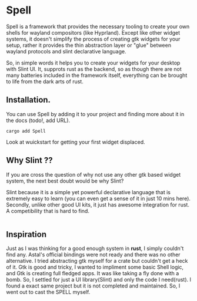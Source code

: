 # Spell

Spell is a framework that provides the necessary tooling to create your own
shells for wayland compositors (like Hyprland). Except like other widget systems,
it doesn't simplify the process of creating gtk widgets for your setup, rather
it provides the thin abstraction layer or "glue" between wayland protocols and
slint declarative language.

So, in simple words it helps you to create your widgets for your desktop with Slint UI.
It, supprots rust as the backend, so as though there are not many batteries included
in the framework itself, everything can be brought to life from the dark arts of
rust.

## Installation.
You can use Spell by adding it to your project and finding more about it in the docs
(todo!, add URL).
```
cargo add Spell
```
Look at wuickstart for getting your first widget displaced.

## Why Slint ??
If you are cross the question of why not use any other gtk based widget system,
the next best doubt would be why Slint?

Slint because it is a simple yet powerful declarative language that is extremely
easy to learn (you can even get a sense of it in just 10 mins here). Secondly, unlike
other good UI kits, it just has awesome integration for rust. A competibility that
is hard to find.
```
```

## Inspiration
Just as I was thinking for a good enough system in **rust**, I simply couldn't find
any. Astal's official bindings were not ready and there was no other alternative.
I tried abstracting gtk myself for a crate but couldn't get a heck of it. Gtk is
good and tricky, I wanted to impliment some basic Shell logic, and Gtk is creating
full fledged apps. It was like taking a fly done with a bomb. So, I settled for just
a UI library(Slint) and only the code I need(rust). I found a exact same project
but it is not completed and maintained. So, I went out to cast the SPELL myself.
